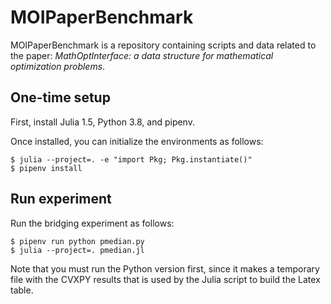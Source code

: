 # MOIPaperBenchmark

MOIPaperBenchmark is a repository containing scripts and data related to the
paper: _MathOptInterface: a data structure for mathematical optimization
problems_.

## One-time setup

First, install Julia 1.5, Python 3.8, and pipenv.

Once installed, you can initialize the environments as follows:

```
$ julia --project=. -e "import Pkg; Pkg.instantiate()"
$ pipenv install
```

## Run experiment

Run the bridging experiment as follows:

```
$ pipenv run python pmedian.py
$ julia --project=. pmedian.jl
```

Note that you must run the Python version first, since it makes a temporary file
with the CVXPY results that is used by the Julia script to build the Latex
table.
